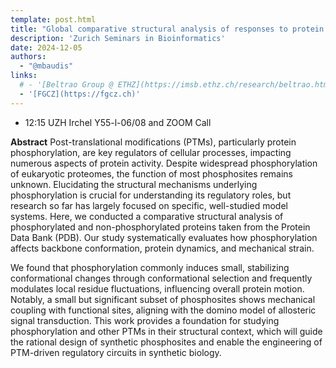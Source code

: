 ```yaml
---
template: post.html
title: "Global comparative structural analysis of responses to protein phosphorylation<br/>Miguel Correa, FGCZ"
description: 'Zurich Seminars in Bioinformatics'
date: 2024-12-05
authors:
  - "@mbaudis"
links:
  # - '[Beltrao Group @ ETHZ](https://imsb.ethz.ch/research/beltrao.html)'
  - '[FGCZ](https://fgcz.ch)'
---
```


* 12:15 UZH Irchel Y55-l-06/08 and ZOOM Call

**Abstract** Post-translational modifications (PTMs), particularly protein phosphorylation, are key regulators of cellular processes, impacting numerous aspects of protein activity. Despite widespread phosphorylation of eukaryotic proteomes, the function of most phosphosites remains unknown. Elucidating the structural mechanisms underlying phosphorylation is crucial for understanding its regulatory roles, but research so far has largely focused on specific, well-studied model systems. Here, we conducted a comparative structural analysis of phosphorylated and non-phosphorylated proteins taken from the Protein Data Bank (PDB). Our study systematically evaluates how phosphorylation affects backbone conformation, protein dynamics, and mechanical strain.<!--more-->

We found that phosphorylation commonly induces small, stabilizing conformational changes through conformational selection and frequently modulates local residue fluctuations, influencing overall protein motion. Notably, a small but significant subset of phosphosites shows mechanical coupling with functional sites, aligning with the domino model of allosteric signal transduction. This work provides a foundation for studying phosphorylation and other PTMs in their structural context, which will guide the rational design of synthetic phosphosites and enable the engineering of PTM-driven regulatory circuits in synthetic biology.